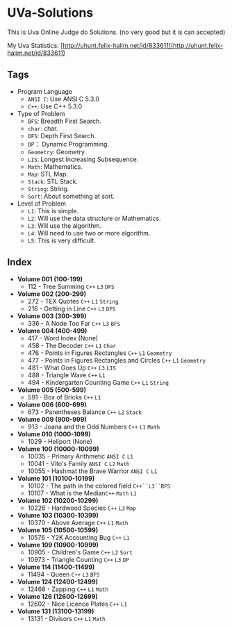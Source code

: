 # UVa-Solutions
This is Uva Online Judge do Solutions. (no very good but it is can accepted)

My Uva Statistics: [http://uhunt.felix-halim.net/id/833611](http://uhunt.felix-halim.net/id/833611)

## Tags
* Program Language
  * `ANSI C`: Use ANSI C 5.3.0
  * `C++`: Use C++ 5.3.0
* Type of Problem
  * `BFS`: Breadth First Search.
  * `char`: char.
  * `DFS`: Depth First Search.
  * `DP`： Dynamic Programming.
  * `Geometry`: Geometry.
  * `LIS`: Longest Increasing Subsequence.
  * `Math`: Mathematics.
  * `Map`: STL Map.
  * `Stack`: STL Stack.
  * `String`: String.
  * `Sort`: About something at sort.
* Level of Problem
  * `L1`: This is simple.
  * `L2`: Will use the data structure or Mathematics.
  * `L3`: Will use the algorithm.
  * `L4`: Will need to use two or more algorithm.
  * `L5`: This is very difficult.

## Index
* **Volume 001 (100-199)**
  * 112 - Tree Summing `C++` `L3` `DFS`
* **Volume 002 (200-299)**
  * 272 - TEX Quotes `C++` `L1` `String`
  * 216 - Getting in Line `C++` `L3` `DFS`
* **Volume 003 (300-399)**
  * 336 - A Node Too Far `C++` `L3` `BFS`
* **Volume 004 (400-499)**
  * 417 - Word Index (None)
  * 458 - The Decoder `C++` `L1` `Char`
  * 476 - Points in Figures Rectangles `C++` `L1` `Geometry`
  * 477 - Points in Figures Rectangles and Circles `C++` `L1` `Geometry`
  * 481 - What Goes Up `C++` `L3` `LIS`
  * 488 - Triangle Wave `C++` `L1`
  * 494 - Kindergarten Counting Game `C++` `L1` `String`
* **Volume 005 (500-599)**
  * 591 - Box of Bricks `C++` `L1`
* **Volume 006 (600-699)**
  * 673 - Parentheses Balance `C++` `L2` `Stack`
* **Volume 009 (900-999)**
  * 913 - Joana and the Odd Numbers `C++` `L1` `Math`
* **Volume 010 (1000-1099)**
  * 1029 - Heliport (None)
* **Volume 100 (10000-10099)**
  * 10035 - Primary Arithmetic `ANSI C` `L1`
  * 10041 - Vito's Family `ANSI C` `L2` `Math`
  * 10055 - Hashmat the Brave Warrior `ANSI C` `L1`
* **Volume 101 (10100-10199)**
  * 10102 - The path in the colored field `C++``L3``BFS`
  * 10107 - What is the Median`C++` `Math` `L1`
* **Volume 102 (10200-10299)**
  * 10226 - Hardwood Species `C++` `L3` `Map`
* **Volume 103 (10300-10399)**
  * 10370 - Above Average `C++` `L1` `Math`
* **Volume 105 (10500-10599)**
  * 10576 - Y2K Accounting Bug `C++` `L1`
* **Volume 109 (10900-10999)**
  * 10905 - Children's Game `C++` `L2` `Sort`
  * 10973 - Triangle Counting `C++` `L3` `DP`
* **Volume 114 (11400-11499)**
  * 11494 - Queen `C++` `L3` `BFS`
* **Volume 124 (12400-12499)**
  * 12468 - Zapping `C++` `L1` `Math`
* **Volume 126 (12600-12699)**
  * 12602 - Nice Licence Plates `C++` `L1`
* **Volume 131 (13100-13199)**
  * 13131 - Divisors `C++` `L1` `Math`
